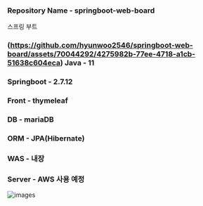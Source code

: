 ### Repository Name - springboot-web-board
스프링 부트

### (https://github.com/hyunwoo2546/springboot-web-board/assets/70044292/4275982b-77ee-4718-a1cb-51638c604eca) Java - 11
### Springboot - 2.7.12
### Front - thymeleaf
### DB - mariaDB
### ORM - JPA(Hibernate)
### WAS - 내장
### Server - AWS 사용 예정



![images](https://github.com/hyunwoo2546/springboot-web-board/assets/70044292/daa5f642-2889-4516-9eb0-af5447bd88d3)
